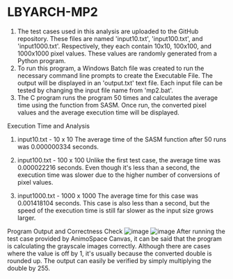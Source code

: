 # LBYARCH-MP2

1. The test cases used in this analysis are uploaded to the GitHub repository. These files are named 'input10.txt', 'input100.txt', and 'input1000.txt'. Respectively, they each contain 10x10, 100x100, and 1000x1000 pixel values. These values are randomly generated from a Python program.
2. To run this program, a Windows Batch file was created to run the necessary command line prompts to create the Executable File. The output will be displayed in an 'output.txt' text file. Each input file can be tested by changing the input file name from 'mp2.bat'.
3. The C program runs the program 50 times and calculates the average time using the function from SASM. Once run, the converted pixel values and the average execution time will be displayed.

Execution Time and Analysis
1. input10.txt - 10 x 10
The average time of the SASM function after 50 runs was 0.000000334 seconds. 

2. input100.txt - 100 x 100
Unlike the first test case, the average time was 0.000022216 seconds. Even though it's less than a second, the execution time was slower due to the higher number of conversions of pixel values.

3. input1000.txt - 1000 x 1000
The average time for this case was 0.001418104 seconds. This case is also less than a second, but the speed of the execution time is still far slower as the input size grows larger.

Program Output and Correctness Check
![image](https://github.com/user-attachments/assets/74c60584-8474-4d32-ab05-79ce3a4fb9f7)
![image](https://github.com/user-attachments/assets/5ef3aea2-1297-4193-b8a8-764dd6925e87)
After running the test case provided by AnimoSpace Canvas, it can be said that the program is calculating the grayscale images correctly. Although there are cases where the value is off by 1, it's usually because the converted double is rounded up. The output can easily be verified by simply multiplying the double by 255.
